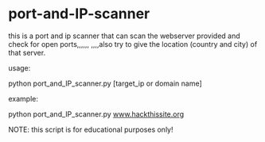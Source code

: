 # port-and-IP-scanner
this is a port and ip scanner that can scan the webserver provided and check for open ports,,,,,,
,,,,also try to give the location (country and city) of that server.

usage:

  python port_and_IP_scanner.py [target_ip or domain name]

example:

  python port_and_IP_scanner.py www.hackthissite.org
  
  
  
NOTE:
  this script is for educational purposes only!
  
  
  
  

